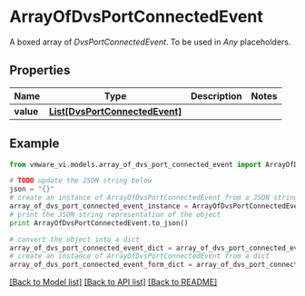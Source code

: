 # ArrayOfDvsPortConnectedEvent

A boxed array of *DvsPortConnectedEvent*. To be used in *Any* placeholders. 

## Properties
Name | Type | Description | Notes
------------ | ------------- | ------------- | -------------
**value** | [**List[DvsPortConnectedEvent]**](DvsPortConnectedEvent.md) |  | 

## Example

```python
from vmware_vi.models.array_of_dvs_port_connected_event import ArrayOfDvsPortConnectedEvent

# TODO update the JSON string below
json = "{}"
# create an instance of ArrayOfDvsPortConnectedEvent from a JSON string
array_of_dvs_port_connected_event_instance = ArrayOfDvsPortConnectedEvent.from_json(json)
# print the JSON string representation of the object
print ArrayOfDvsPortConnectedEvent.to_json()

# convert the object into a dict
array_of_dvs_port_connected_event_dict = array_of_dvs_port_connected_event_instance.to_dict()
# create an instance of ArrayOfDvsPortConnectedEvent from a dict
array_of_dvs_port_connected_event_form_dict = array_of_dvs_port_connected_event.from_dict(array_of_dvs_port_connected_event_dict)
```
[[Back to Model list]](../README.md#documentation-for-models) [[Back to API list]](../README.md#documentation-for-api-endpoints) [[Back to README]](../README.md)


